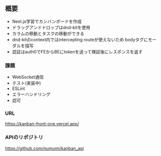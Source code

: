 ## 概要
- Next.js学習でカンバンボードを作成  
- ドラッグアンドドロップはdnd-kitを使用
- カラムの移動とタスクの移動ができる
- dnd-kitのcontext内ではintercepting routeが使えないため bodyタグにモーダルを描写
- 認証はauth0でFEからBEにtokenを送って検証後にレスポンスを返す

### 課題
- WebSocket通信
- テスト(実装中)
- ESLint
- エラーハンドリング
- 認可

### URL  
https://kanban-front-one.vercel.app/

### APIのリポジトリ
https://github.com/numumi/kanban_api
